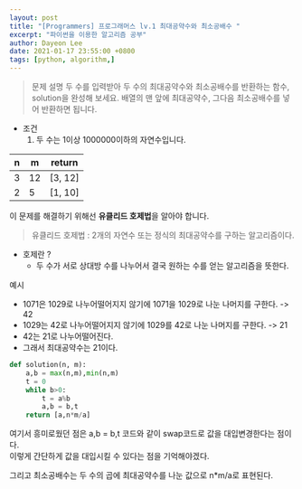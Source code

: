 ```yaml
---
layout: post
title: "[Programmers] 프로그래머스 lv.1 최대공약수와 최소공배수 "
excerpt: "파이썬을 이용한 알고리즘 공부"
author: Dayeon Lee
date: 2021-01-17 23:55:00 +0800
tags: [python, algorithm,]
---
```


> 문제 설명
두 수를 입력받아 두 수의 최대공약수와 최소공배수를 반환하는 함수, solution을 완성해 보세요. 배열의 맨 앞에 최대공약수, 그다음 최소공배수를 넣어 반환하면 됩니다. 
 

- 조건
  1. 두 수는 1이상 1000000이하의 자연수입니다.
  
  
|n|	m|	return|
|--|--|--|
|3	|12	|[3, 12]|
|2|	5|	[1, 10]|


이 문제를 해결하기 위해선 **유클리드 호제법**을 알아야 합니다. 

> 유클리드 호제법 : 2개의 자연수 또는 정식의 최대공약수를 구하는 알고리즘이다. 

* 호제란 ? 
  - 두 수가 서로 상대방 수를 나누어서 결국 원하는 수를 얻는 알고리즘을 뜻한다. 


예시 
- 1071은 1029로 나누어떨어지지 않기에 1071을 1029로 나눈 나머지를 구한다. -> 42 
- 1029는 42로 나누어떨어지지 않기에 1029를 42로 나눈 나머지를 구한다. -> 21
- 42는 21로 나누어떨어진다. 
- 그래서 최대공약수는 21이다. 

```Python
def solution(n, m):
    a,b = max(n,m),min(n,m)
    t = 0
    while b>0:
        t = a%b
        a,b = b,t
    return [a,n*m/a]
```

여기서 흥미로웠던 점은 a,b = b,t 코드와 같이 swap코드로 값을 대입변경한다는 점이다.   
이렇게 간단하게 값을 대입시킬 수 있다는 점을 기억해야겠다. 

그리고 최소공배수는 두 수의 곱에 최대공약수를 나눈 값으로 n*m/a로 표현된다. 

